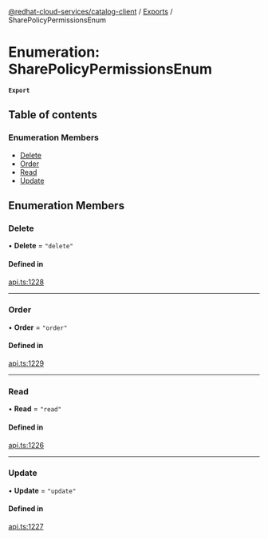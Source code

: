[@redhat-cloud-services/catalog-client](../README.md) / [Exports](../modules.md) / SharePolicyPermissionsEnum

# Enumeration: SharePolicyPermissionsEnum

**`Export`**

## Table of contents

### Enumeration Members

- [Delete](SharePolicyPermissionsEnum.md#delete)
- [Order](SharePolicyPermissionsEnum.md#order)
- [Read](SharePolicyPermissionsEnum.md#read)
- [Update](SharePolicyPermissionsEnum.md#update)

## Enumeration Members

### Delete

• **Delete** = ``"delete"``

#### Defined in

[api.ts:1228](https://github.com/RedHatInsights/javascript-clients/blob/master/packages/catalog/api.ts#L1228)

___

### Order

• **Order** = ``"order"``

#### Defined in

[api.ts:1229](https://github.com/RedHatInsights/javascript-clients/blob/master/packages/catalog/api.ts#L1229)

___

### Read

• **Read** = ``"read"``

#### Defined in

[api.ts:1226](https://github.com/RedHatInsights/javascript-clients/blob/master/packages/catalog/api.ts#L1226)

___

### Update

• **Update** = ``"update"``

#### Defined in

[api.ts:1227](https://github.com/RedHatInsights/javascript-clients/blob/master/packages/catalog/api.ts#L1227)
